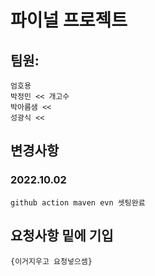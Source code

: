 # 파이널 프로젝트

## 팀원:
	
	엄호용
  	박정민 << 개고수
  	박아름샘 << 
  	성광식 <<


## 변경사항
### 2022.10.02 
	github action maven evn 셋팅완료

## 요청사항 밑에 기입 

	{이거지우고 요청넣으셈} 
	
	
